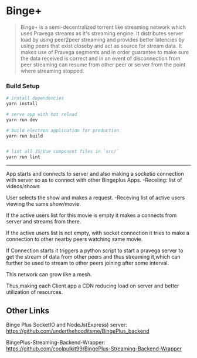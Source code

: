 # Binge+

> Binge+ is a semi-decentralized torrent like streaming network which uses Pravega streams as it's streaming engine. It distributes server load by using peer2peer streaming and provides better latencies by using peers that exist closeby and act as source for stream data.
It makes use of Pravega segments and in order guarantee to make sure the data received is correct and in an event of disconnection from peer streaming can resume from other peer or server from the point where streaming stopped.

### Build Setup

``` bash
# install dependencies
yarn install

# serve app with hot reload
yarn run dev

# build electron application for production
yarn run build


# lint all JS/Vue component files in `src/`
yarn run lint

```

---

App starts and connects to server and also making a socketio connection with server so as to connect with other Bingeplus Apps.
-Receiing:
 list of videos/shows

User selects the show and makes a request.
-Receving list of active users viewing the same show/movie.

If the active users list for this movie is empty it makes a connects from server and streams from there.


If the active users list is not empty,
with socket connection it tries to make a connection to other nearby peers watching same movie.

If Connection starts it triggers a python script to start a pravega server to get the stream of data from other peers and thus streaming it,which can further be used to stream to other peers joining after some interval.

This network can grow like a mesh.

Thus,making each Client app a CDN reducing load on server and better utilization of resources.



## Other Links

Binge Plus SocketIO and NodeJs(Express) server:
https://github.com/underthehooditsme/BingePlus_backend

BingePlus-Streaming-Backend-Wrapper:
https://github.com/coolpulkit99/BingePlus-Streaming-Backend-Wrapper
